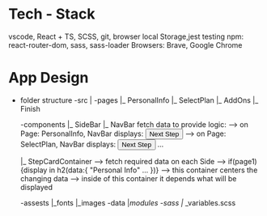 # 

# Tech - Stack
vscode, React + TS, SCSS, git, browser local Storage,jest testing
npm: react-router-dom, sass, sass-loader
Browsers: Brave, Google Chrome 

# App Design
* folder structure
-src
    |
    -pages
    |_ PersonalInfo
    |_ SelectPlan
    |_ AddOns
    |_ Finish

    -components
    |_ SideBar
    |_ NavBar
        fetch data to provide logic:
        --> on Page: PersonalInfo, NavBar displays: <button>Next Step</button>
        --> on Page: SelectPlan, NavBar displays: <button>Next Step</button>
        <Link to={navigation(-1)}>
        ...

    |_ StepCardContainer 
        --> fetch required data on each Side 
        --> if(page1){display in h2(data:{
            "Personal Info"
            ...
        })}
        --> this container centers the changing data
        --> inside of this container it depends what will  be displayed

    -assests
        |_fonts
        |_images
    -data
        |_modules
    -sass
        |_ _variables.scss